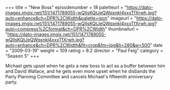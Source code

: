 +++
title = "New Boss"
episodenumber = 18
paletteurl = "https://dato-images.imgix.net/151/1471789055-wQIIsKQtJeQWqxnkl4xxxTfXrwh.jpg?auto=enhance&ch=DPR%2CWidth&palette=json"
imageurl = "https://dato-images.imgix.net/151/1471789055-wQIIsKQtJeQWqxnkl4xxxTfXrwh.jpg?auto=compress%2Cformat&ch=DPR%2CWidth"
thumbnailurl = "https://dato-images.imgix.net/151/1471789055-wQIIsKQtJeQWqxnkl4xxxTfXrwh.jpg?auto=enhance&ch=DPR%2CWidth&fit=crop&fm=jpg&h=280&w=500"
date = "2009-03-19"
weight = 109
rating = 8.2
director = "Paul Feig"
category = "Season 5"
+++

Michael gets upset when he gets a new boss to act as a buffer between him and David Wallace, and he gets even more upset when he disbands the Party Planning Committee and cancels Michael's fifteenth anniversary party.